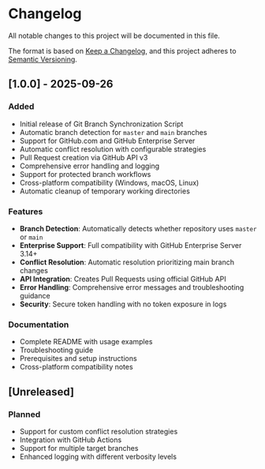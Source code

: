 # Changelog

All notable changes to this project will be documented in this file.

The format is based on [Keep a Changelog](https://keepachangelog.com/en/1.0.0/),
and this project adheres to [Semantic Versioning](https://semver.org/spec/v2.0.0.html).

## [1.0.0] - 2025-09-26

### Added
- Initial release of Git Branch Synchronization Script
- Automatic branch detection for `master` and `main` branches
- Support for GitHub.com and GitHub Enterprise Server
- Automatic conflict resolution with configurable strategies
- Pull Request creation via GitHub API v3
- Comprehensive error handling and logging
- Support for protected branch workflows
- Cross-platform compatibility (Windows, macOS, Linux)
- Automatic cleanup of temporary working directories

### Features
- **Branch Detection**: Automatically detects whether repository uses `master` or `main`
- **Enterprise Support**: Full compatibility with GitHub Enterprise Server 3.14+
- **Conflict Resolution**: Automatic resolution prioritizing main branch changes
- **API Integration**: Creates Pull Requests using official GitHub API
- **Error Handling**: Comprehensive error messages and troubleshooting guidance
- **Security**: Secure token handling with no token exposure in logs

### Documentation
- Complete README with usage examples
- Troubleshooting guide
- Prerequisites and setup instructions
- Cross-platform compatibility notes

## [Unreleased]

### Planned
- Support for custom conflict resolution strategies
- Integration with GitHub Actions
- Support for multiple target branches
- Enhanced logging with different verbosity levels